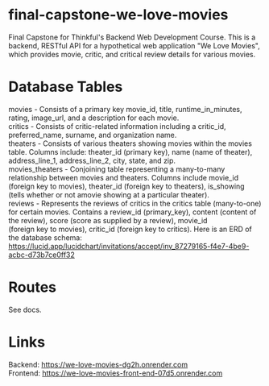 # final-capstone-we-love-movies
Final Capstone for Thinkful's Backend Web Development Course. This is a backend, RESTful API for a hypothetical web application "We Love Movies", which provides movie, critic, and critical review details for various movies.
# Database Tables
movies - Consists of a primary key movie_id, title, runtime_in_minutes, rating, image_url, and a description for each movie.  
critics - Consists of critic-related information including a critic_id, preferred_name, surname, and organization name.  
theaters - Consists of various theaters showing movies within the movies table. Columns include: theater_id (primary key), name (name of theater), address_line_1, address_line_2, city, state, and zip.  
movies_theaters - Conjoining table representing a many-to-many relationship between movies and theaters. Columns include movie_id (foreign key to movies), theater_id (foreign key to theaters), is_showing (tells whether or not amovie showing at a particular theater).  
reviews - Represents the reviews of critics in the critics table (many-to-one) for certain movies. Contains a review_id (primary_key), content (content of the review), score (score as supplied by a review), movie_id  
(foreign key to movies), critic_id (foreign key to critics). Here is an ERD of the database schema:  
https://lucid.app/lucidchart/invitations/accept/inv_87279165-f4e7-4be9-acbc-d73b7ce0ff32
# Routes
See docs.
# Links
Backend: https://we-love-movies-dg2h.onrender.com  
Frontend: https://we-love-movies-front-end-07d5.onrender.com

